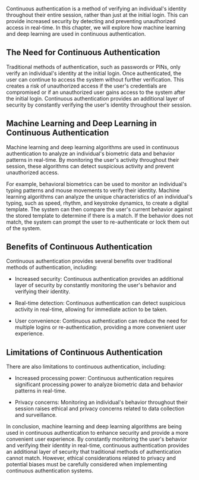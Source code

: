 
Continuous authentication is a method of verifying an individual's identity throughout their entire session, rather than just at the initial login. This can provide increased security by detecting and preventing unauthorized access in real-time. In this chapter, we will explore how machine learning and deep learning are used in continuous authentication.

The Need for Continuous Authentication
--------------------------------------

Traditional methods of authentication, such as passwords or PINs, only verify an individual's identity at the initial login. Once authenticated, the user can continue to access the system without further verification. This creates a risk of unauthorized access if the user's credentials are compromised or if an unauthorized user gains access to the system after the initial login. Continuous authentication provides an additional layer of security by constantly verifying the user's identity throughout their session.

Machine Learning and Deep Learning in Continuous Authentication
---------------------------------------------------------------

Machine learning and deep learning algorithms are used in continuous authentication to analyze an individual's biometric data and behavior patterns in real-time. By monitoring the user's activity throughout their session, these algorithms can detect suspicious activity and prevent unauthorized access.

For example, behavioral biometrics can be used to monitor an individual's typing patterns and mouse movements to verify their identity. Machine learning algorithms can analyze the unique characteristics of an individual's typing, such as speed, rhythm, and keystroke dynamics, to create a digital template. The system can then compare the user's current behavior against the stored template to determine if there is a match. If the behavior does not match, the system can prompt the user to re-authenticate or lock them out of the system.

Benefits of Continuous Authentication
-------------------------------------

Continuous authentication provides several benefits over traditional methods of authentication, including:

* Increased security: Continuous authentication provides an additional layer of security by constantly monitoring the user's behavior and verifying their identity.

* Real-time detection: Continuous authentication can detect suspicious activity in real-time, allowing for immediate action to be taken.

* User convenience: Continuous authentication can reduce the need for multiple logins or re-authentication, providing a more convenient user experience.

Limitations of Continuous Authentication
----------------------------------------

There are also limitations to continuous authentication, including:

* Increased processing power: Continuous authentication requires significant processing power to analyze biometric data and behavior patterns in real-time.

* Privacy concerns: Monitoring an individual's behavior throughout their session raises ethical and privacy concerns related to data collection and surveillance.

In conclusion, machine learning and deep learning algorithms are being used in continuous authentication to enhance security and provide a more convenient user experience. By constantly monitoring the user's behavior and verifying their identity in real-time, continuous authentication provides an additional layer of security that traditional methods of authentication cannot match. However, ethical considerations related to privacy and potential biases must be carefully considered when implementing continuous authentication systems.
